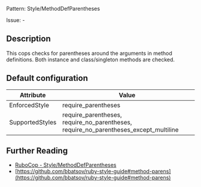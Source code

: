 Pattern: Style/MethodDefParentheses

Issue: -

## Description

This cops checks for parentheses around the arguments in method
definitions. Both instance and class/singleton methods are checked.

## Default configuration

Attribute | Value
--- | ---
EnforcedStyle | require_parentheses
SupportedStyles | require_parentheses, require_no_parentheses, require_no_parentheses_except_multiline

## Further Reading

* [RuboCop - Style/MethodDefParentheses](https://rubocop.readthedocs.io/en/latest/cops_style/#stylemethoddefparentheses)
* [https://github.com/bbatsov/ruby-style-guide#method-parens](https://github.com/bbatsov/ruby-style-guide#method-parens)
